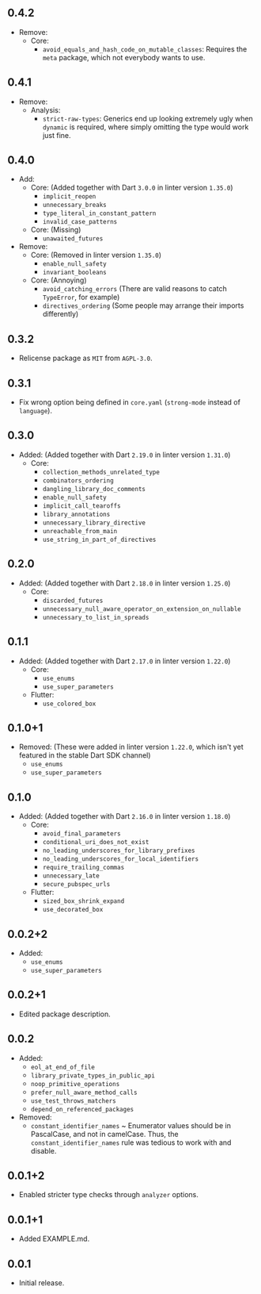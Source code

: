 ## 0.4.2

- Remove:
  - Core:
    - `avoid_equals_and_hash_code_on_mutable_classes`: Requires the `meta`
      package, which not everybody wants to use.

## 0.4.1

- Remove:
  - Analysis:
    - `strict-raw-types`: Generics end up looking extremely ugly when `dynamic`
      is required, where simply omitting the type would work just fine.

## 0.4.0

- Add:
  - Core: (Added together with Dart `3.0.0` in linter version `1.35.0`)
    - `implicit_reopen`
    - `unnecessary_breaks`
    - `type_literal_in_constant_pattern`
    - `invalid_case_patterns`
  - Core: (Missing)
    - `unawaited_futures`
- Remove:
  - Core: (Removed in linter version `1.35.0`)
    - `enable_null_safety`
    - `invariant_booleans`
  - Core: (Annoying)
    - `avoid_catching_errors` (There are valid reasons to catch `TypeError`, for
      example)
    - `directives_ordering` (Some people may arrange their imports differently)

## 0.3.2

- Relicense package as `MIT` from `AGPL-3.0`.

## 0.3.1

- Fix wrong option being defined in `core.yaml` (`strong-mode` instead of
  `language`).

## 0.3.0

- Added: (Added together with Dart `2.19.0` in linter version `1.31.0`)
  - Core:
    - `collection_methods_unrelated_type`
    - `combinators_ordering`
    - `dangling_library_doc_comments`
    - `enable_null_safety`
    - `implicit_call_tearoffs`
    - `library_annotations`
    - `unnecessary_library_directive`
    - `unreachable_from_main`
    - `use_string_in_part_of_directives`

## 0.2.0

- Added: (Added together with Dart `2.18.0` in linter version `1.25.0`)
  - Core:
    - `discarded_futures`
    - `unnecessary_null_aware_operator_on_extension_on_nullable`
    - `unnecessary_to_list_in_spreads`

## 0.1.1

- Added: (Added together with Dart `2.17.0` in linter version `1.22.0`)
  - Core:
    - `use_enums`
    - `use_super_parameters`
  - Flutter:
    - `use_colored_box`

## 0.1.0+1

- Removed: (These were added in linter version `1.22.0`, which isn't yet
  featured in the stable Dart SDK channel)
  - `use_enums`
  - `use_super_parameters`

## 0.1.0

- Added: (Added together with Dart `2.16.0` in linter version `1.18.0`)
  - Core:
    - `avoid_final_parameters`
    - `conditional_uri_does_not_exist`
    - `no_leading_underscores_for_library_prefixes`
    - `no_leading_underscores_for_local_identifiers`
    - `require_trailing_commas`
    - `unnecessary_late`
    - `secure_pubspec_urls`
  - Flutter:
    - `sized_box_shrink_expand`
    - `use_decorated_box`

## 0.0.2+2

- Added:
  - `use_enums`
  - `use_super_parameters`

## 0.0.2+1

- Edited package description.

## 0.0.2

- Added:
  - `eol_at_end_of_file`
  - `library_private_types_in_public_api`
  - `noop_primitive_operations`
  - `prefer_null_aware_method_calls`
  - `use_test_throws_matchers`
  - `depend_on_referenced_packages`
- Removed:
  - `constant_identifier_names` ~ Enumerator values should be in PascalCase, and
    not in camelCase. Thus, the `constant_identifier_names` rule was tedious to
    work with and disable.

## 0.0.1+2

- Enabled stricter type checks through `analyzer` options.

## 0.0.1+1

- Added EXAMPLE.md.

## 0.0.1

- Initial release.
